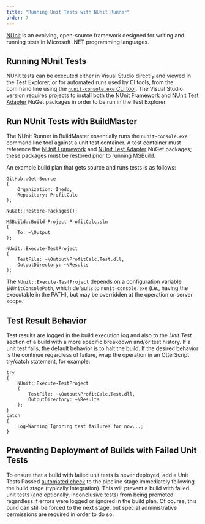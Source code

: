 ```yaml
---
title: "Running Unit Tests with NUnit Runner"
order: 7
---
```



[NUnit](https://nunit.org/) is an evolving, open-source framework designed for writing and running tests in Microsoft .NET programming languages.

## Running NUnit Tests 

NUnit tests can be executed either in Visual Studio directly and viewed in the Test Explorer, or for automated runs used by CI tools, from the command line using the [`nunit-console.exe` CLI tool](https://github.com/nunit/docs/wiki/Console-Runner). The Visual Studio version requires projects to install both the [NUnit Framework](https://www.nuget.org/packages/NUnit/) and [NUnit Test Adapter](https://www.nuget.org/packages/NUnit3TestAdapter) NuGet packages in order to be run in the Test Explorer.

## Run NUnit Tests with BuildMaster

The NUnit Runner in BuildMaster essentially runs the `nunit-console.exe` command line tool against a unit test container. A test container must reference the [NUnit Framework](https://www.nuget.org/packages/NUnit/) and [NUnit Test Adapter](https://www.nuget.org/packages/NUnit3TestAdapter) NuGet packages; these packages must be restored prior to running MSBuild.

An example build plan that gets source and runs tests is as follows:

```
GitHub::Get-Source
(
    Organization: Inedo,
    Repository: ProfitCalc
);

NuGet::Restore-Packages();

MSBuild::Build-Project ProfitCalc.sln
(  
    To: ~\Output
);

NUnit::Execute-TestProject
(
    TestFile: ~\Output\ProfitCalc.Test.dll,
    OutputDirectory: ~\Results
);
```

The `NUnit::Execute-TestProject` depends on a configuration variable `$NUnitConsolePath`, which defaults to `nunit-console.exe` (i.e., having the executable in the PATH), but may be overridden at the operation or server scope.

## Test Result Behavior 

Test results are logged in the build execution log and also to the *Unit Test* section of a build with a more specific breakdown and/or test history. If a unit test fails, the default behavior is to halt the build. If the desired behavior is the continue regardless of failure, wrap the operation in an OtterScript try/catch statement, for example:

```
try
{
    NUnit::Execute-TestProject
    (
        TestFile: ~\Output\ProfitCalc.Test.dll,
        OutputDirectory: ~\Results
    );
}
catch
{
    Log-Warning Ignoring test failures for now...;
}
```

## Preventing Deployment of Builds with Failed Unit Tests 

To ensure that a build with failed unit tests is never deployed, add a Unit Tests Passed [automated check](/docs/buildmaster/deployment-continuous-delivery/automated-testing-verification-automatic-manual-approvals/buildmaster-ci-cd-testing-and-verification-approvals-automated-checks) to the pipeline stage immediately following the build stage (typically Integration). This will prevent a build with failed unit tests (and optionally, inconclusive tests) from being promoted regardless if errors were logged or ignored in the build plan. Of course, this build can still be forced to the next stage, but special administrative permissions are required in order to do so.